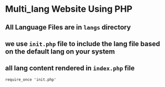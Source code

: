 # Multi_lang Website Using PHP 

## All Language Files are in `langs` directory

## we use `init.php` file to include the lang file based on the default lang on your system

## all lang content rendered in `index.php` file

```
require_once 'init.php'

```
